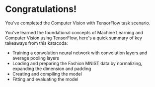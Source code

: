 # Congratulations!
You've completed the Computer Vision with TensorFlow task scenario.

You've learned the foundational concepts of Machine Learning and Computer Vision using TensorFlow, here's a quick summary of key takeaways from this katacoda:

* Training a convolution neural network with convolution layers and average pooling layers
* Loading and preparing the Fashion MNIST data by normalizing, expanding the dimension and padding
* Creating and compiling the model
* Fitting and evaluating the model